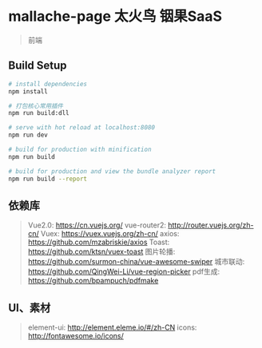 # mallache-page 太火鸟 铟果SaaS

> 前端

## Build Setup

``` bash
# install dependencies
npm install

# 打包核心常用插件
npm run build:dll

# serve with hot reload at localhost:8080
npm run dev

# build for production with minification
npm run build

# build for production and view the bundle analyzer report
npm run build --report
```

## 依赖库
> Vue2.0: https://cn.vuejs.org/
> vue-router2: http://router.vuejs.org/zh-cn/
> Vuex: https://vuex.vuejs.org/zh-cn/
> axios: https://github.com/mzabriskie/axios
> Toast: https://github.com/ktsn/vuex-toast
> 图片轮播: https://github.com/surmon-china/vue-awesome-swiper
> 城市联动: https://github.com/QingWei-Li/vue-region-picker
> pdf生成: https://github.com/bpampuch/pdfmake


## UI、素材
> element-ui: http://element.eleme.io/#/zh-CN
> icons: http://fontawesome.io/icons/
